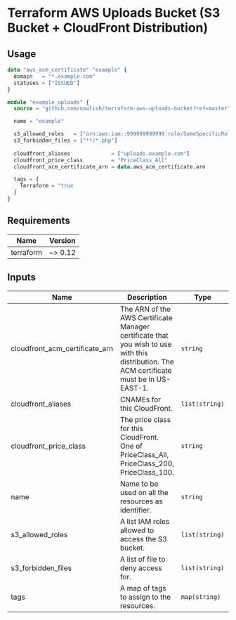 # Terraform AWS Uploads Bucket (S3 Bucket + CloudFront Distribution)

## Usage

```tf
data "aws_acm_certificate" "example" {
  domain   = "*.example.com"
  statuses = ["ISSUED"]
}

module "example_uploads" {
  source = "github.com/oowlish/terraform-aws-uploads-bucket?ref=master"

  name = "example"

  s3_allowed_roles   = ["arn:aws:iam::999999999999:role/SomeSpecificRole"]
  s3_forbidden_files = ["**/*.php"]
  
  cloudfront_aliases             = ["uploads.example.com"]
  cloudfront_price_class         = "PriceClass_All"
  cloudfront_acm_certificate_arn = data.aws_acm_certificate.arn

  tags = {
    Terraform = "true
  }
}
```

## Requirements

| Name | Version |
|------|---------|
| terraform | ~> 0.12 |

## Inputs

| Name | Description | Type | Default | Required |
|------|-------------|------|---------|:--------:|
| cloudfront\_acm\_certificate\_arn | The ARN of the AWS Certificate Manager certificate that you wish to use with this distribution. The ACM certificate must be in US-EAST-1. | `string` | `""` | no |
| cloudfront\_aliases | CNAMEs for this CloudFront. | `list(string)` | n/a | yes |
| cloudfront\_price\_class | The price class for this CloudFront. One of PriceClass\_All, PriceClass\_200, PriceClass\_100. | `string` | `"PriceClass_100"` | no |
| name | Name to be used on all the resources as identifier. | `string` | n/a | yes |
| s3\_allowed\_roles | A list IAM roles allowed to access the S3 bucket. | `list(string)` | `[]` | no |
| s3\_forbidden\_files | A list of file to deny access for. | `list(string)` | `[]` | no |
| tags | A map of tags to assign to the resources. | `map(string)` | `{}` | no |

